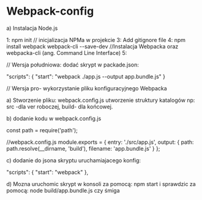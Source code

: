 # Webpack-config

a) Instalacja Node.js

1: npm init  // inicjalizacja NPMa w projekcie
3: Add gitignore file
4: npm install webpack webpack-cli --save-dev  //Instalacja Webpacka oraz webpacka-cli (ang. Command Line Interface)
5: 

// Wersja południowa: dodać skrypt w packade.json: 

"scripts": {
    "start": "webpack ./app.js --output app.bundle.js"
}

// Wersja pro- wykorzystanie pliku konfiguracyjnego Webpacka

a) Stworzenie pliku: webpack.config.js
utworzenie struktury katalogów np: src -dla ver roboczej, build- dla końcowej.

b) dodanie kodu w webpack.config.js 

const path = require('path');

//webpack.config.js
module.exports = {
    entry: './src/app.js',
    output: {
        path: path.resolve(__dirname, 'build'),
        filename: 'app.bundle.js'
    }
};

c) dodanie do jsona skryptu uruchamiajacego konfig:

"scripts": {
    "start": "webpack"
},

d) Mozna uruchomic skrypt w konsoli za pomocą: npm start
i sprawdzic za pomocą: node build/app.bundle.js czy śmiga
